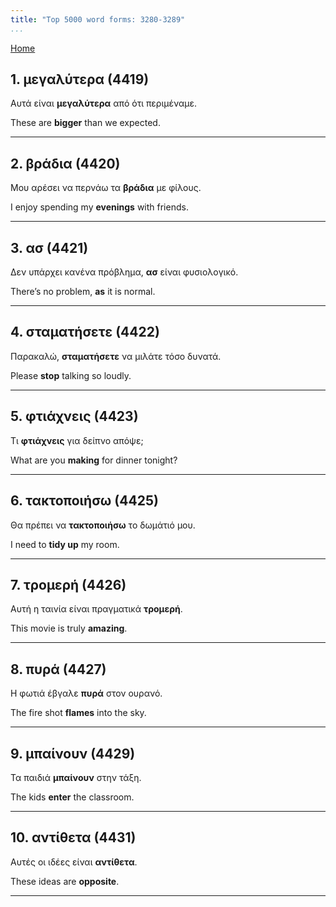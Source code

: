 ```yaml
---
title: "Top 5000 word forms: 3280-3289"
...
```


[Home](./) 

## 1. μεγαλύτερα (4419)

Αυτά είναι **μεγαλύτερα** από ότι περιμέναμε.  

These are **bigger** than we expected.

---

## 2. βράδια (4420)

Μου αρέσει να περνάω τα **βράδια** με φίλους.  

I enjoy spending my **evenings** with friends.

---

## 3. ασ (4421)

Δεν υπάρχει κανένα πρόβλημα, **ασ** είναι φυσιολογικό.

There’s no problem, **as** it is normal.

---

## 4. σταματήσετε (4422)

Παρακαλώ, **σταματήσετε** να μιλάτε τόσο δυνατά.

Please **stop** talking so loudly.

---

## 5. φτιάχνεις (4423)

Τι **φτιάχνεις** για δείπνο απόψε;  

What are you **making** for dinner tonight?

---

## 6. τακτοποιήσω (4425)

Θα πρέπει να **τακτοποιήσω** το δωμάτιό μου.

I need to **tidy up** my room.

---

## 7. τρομερή (4426)

Αυτή η ταινία είναι πραγματικά **τρομερή**.  

This movie is truly **amazing**.

---

## 8. πυρά (4427)

Η φωτιά έβγαλε **πυρά** στον ουρανό.  

The fire shot **flames** into the sky.

---

## 9. μπαίνουν (4429)

Τα παιδιά **μπαίνουν** στην τάξη.

The kids **enter** the classroom.

---

## 10. αντίθετα (4431)

Αυτές οι ιδέες είναι **αντίθετα**.

These ideas are **opposite**.

---


